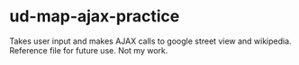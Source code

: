 # ud-map-ajax-practice

Takes user input and makes AJAX calls to google street view and wikipedia. 
Reference file for future use. Not my work.
